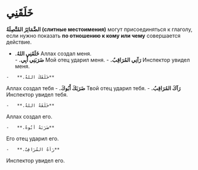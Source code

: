 ﻿# خَلَقَنِي

 **الضَّمَائِرُ المُتَّصِلَةُ (слитные местоимения)** могут присоединяться к глаголу, если нужно показать **по отношению к кому или чему** совершается действие.
    
  -   **.خَلَقَنِي اللهُ**
  Аллах создал меня.       
    -   **.ضَرَبَنِي أَبِي**
    Мой отец ударил меня.
    -   **.رَآنِي المُرَاقِبُ**
Инспектор увидел меня.
        

    
    -   **.خَلَقَكَ اللهُ** 
Аллах создал тебя
    -   **.ضَرَبَكَ أَبُوكَ**
Твой отец ударил тебя.
    -   **.رَآكَ المُرَاقِبُ**
Инспектор увидел тебя.
       
    -   **.خَلَقَهُ اللهُ**
Аллах создал его.
        
    -   **.ضَرَبَهُ أَبُوهُ**
Его отец ударил его.
        
    -   **.رَآهُ المُرَاقِبُ**
Инспектор увидел его.
        


